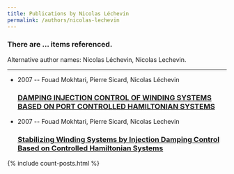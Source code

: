 ```yaml
---
title: Publications by Nicolas Léchevin
permalink: /authors/nicolas-lechevin
---
```


<h3 id="number-posts">There are ... items referenced.</h3>
<p id='info-authors'>Alternative author names: Nicolas Léchevin, Nicolas Lechevin.</p>
<hr />
<ul class="post-list">
<li><span class='post-meta'>2007 -- Fouad Mokhtari, Pierre Sicard, Nicolas Léchevin</span><h3><a class='post-link' href="{{ site.baseurl }}/damping-injection-control-of-winding-systems-based-on-port-controlled-hamiltonian-systems">DAMPING INJECTION CONTROL OF WINDING SYSTEMS BASED ON PORT CONTROLLED HAMILTONIAN SYSTEMS</a></h3></li>
<li><span class='post-meta'>2007 -- Fouad Mokhtari, Pierre Sicard, Nicolas Lechevin</span><h3><a class='post-link' href="{{ site.baseurl }}/stabilizing-winding-systems-by-injection-damping-control-based-on-controlled-hamiltonian-systems">Stabilizing Winding Systems by Injection Damping Control Based on Controlled Hamiltonian Systems</a></h3></li>

</ul>
{% include count-posts.html %}

